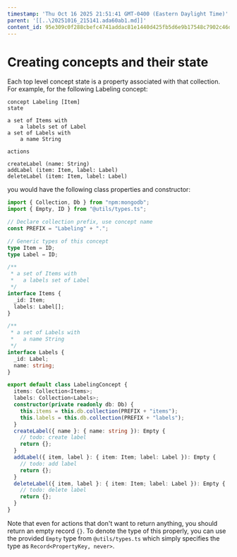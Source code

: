 ```yaml
---
timestamp: 'Thu Oct 16 2025 21:51:41 GMT-0400 (Eastern Daylight Time)'
parent: '[[..\20251016_215141.ada60ab1.md]]'
content_id: 95e309c0f288cbefc4741addac81e1440d425fb5d6e9b17548c7902c46d21d78
---
```


# Creating concepts and their state

Each top level concept state is a property associated with that collection. For example, for the following Labeling concept:

```concept
concept Labeling [Item]
state

a set of Items with
    a labels set of Label
a set of Labels with
    a name String

actions

createLabel (name: String)
addLabel (item: Item, label: Label)
deleteLabel (item: Item, label: Label)
```

you would have the following class properties and constructor:

```typescript
import { Collection, Db } from "npm:mongodb";
import { Empty, ID } from "@utils/types.ts";

// Declare collection prefix, use concept name
const PREFIX = "Labeling" + ".";

// Generic types of this concept
type Item = ID;
type Label = ID;

/**
 * a set of Items with
 *   a labels set of Label
 */
interface Items {
  _id: Item;
  labels: Label[];
}

/**
 * a set of Labels with
 *   a name String
 */
interface Labels {
  _id: Label;
  name: string;
}

export default class LabelingConcept {
  items: Collection<Items>;
  labels: Collection<Labels>;
  constructor(private readonly db: Db) {
    this.items = this.db.collection(PREFIX + "items");
    this.labels = this.db.collection(PREFIX + "labels");
  }
  createLabel({ name }: { name: string }): Empty {
    // todo: create label
    return {};
  }
  addLabel({ item, label }: { item: Item; label: Label }): Empty {
    // todo: add label
    return {};
  }
  deleteLabel({ item, label }: { item: Item; label: Label }): Empty {
    // todo: delete label
    return {};
  }
}
```

Note that even for actions that don't want to return anything, you should return an empty record `{}`. To denote the type of this properly, you can use the provided `Empty` type from `@utils/types.ts` which simply specifies the type as `Record<PropertyKey, never>`.
